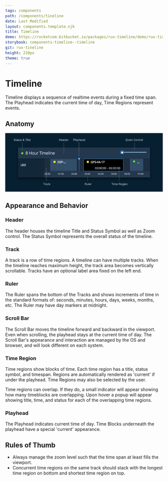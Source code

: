 ```yaml
---
tags: components
path: /components/tineline
date: Last Modified
layout: components.template.njk
title: Timeline
demo: https://rocketcom.bitbucket.io/packages/rux-timeline/demo/rux-timeline.html
storybook: components-timeline--timeline
git: rux-tineline
height: 210px
theme: true
---
```


# Timeline

Timeline displays a sequence of realtime events during a fixed time span. The Playhead indicates the current time of day, Time Regions represent events.

## Anatomy

![Anatomy of a simple timeline element](/img/components/timeline-anatomy.png "Anatomy of a simple timeline element")

## Appearance and Behavior

### Header

The header houses the timeline Title and Status Symbol as well as Zoom control. The Status Symbol represents the overall status of the timeline.

### Track

A track is a row of time regions. A timeline can have multiple tracks. When the timeline reaches maximum height, the track area becomes vertically scrollable. Tracks have an optional label area fixed on the left end.

### Ruler

The Ruler spans the bottom of the Tracks and shows increments of time in the standard formats of: seconds, minutes, hours, days, weeks, months, etc. The Ruler may have day markers at midnight.

### Scroll Bar

The Scroll Bar moves the timeline forward and backward in the viewport. Even when scrolling, the playhead stays at the current time of day. The Scroll Bar's appearance and interaction are managed by the OS and browser, and will look different on each system.

### Time Region

Time regions show blocks of time. Each time region has a title, status symbol, and timespan. Regions are automatically rendered as 'current' if under the playhead. Time Regions may also be selected by the user.

Time regions can overlap. If they do, a small indicator will appear showing how many timeblocks are overlapping. Upon hover a popup will appear showing title, time, and status for each of the overlapping time regions.

### Playhead

The Playhead indicates current time of day. Time Blocks underneath the playhead have a special 'current' appearance.

## Rules of Thumb

- Always manage the zoom level such that the time span at least fills the viewport.
- Concurrent time regions on the same track should stack with the longest time region on bottom and shortest time region on top.
